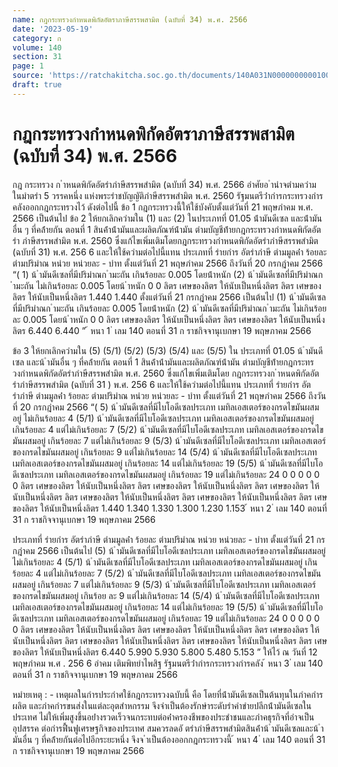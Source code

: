 ```yaml
---
name: กฎกระทรวงกำหนดพิกัดอัตราภาษีสรรพสามิต (ฉบับที่ 34) พ.ศ. 2566
date: '2023-05-19'
category: ก
volume: 140
section: 31
page: 1
source: 'https://ratchakitcha.soc.go.th/documents/140A031N0000000000100.pdf'
draft: true
---
```


# กฎกระทรวงกำหนดพิกัดอัตราภาษีสรรพสามิต (ฉบับที่ 34) พ.ศ. 2566

กฎ กระทรวง ก ําหนดพิกัดอัตรําภําษีสรรพสํามิต (ฉบับที่ 34) พ.ศ. 2566 อําศัยอ ํานําจตํามควํามในมําตรํา 5 วรรคหนึ่ง แห่งพระรําชบัญญัติภําษีสรรพสํามิต พ.ศ. 2560 รัฐมนตรีว่ํากํารกระทรวงกํารคลังออกกฎกระทรวงไว้ ดังต่อไปนี้ ข้อ 1 กฎกระทรวงนี้ให้ใช้บังคับตั้งแต่วันที่ 21 พฤษภําคม พ.ศ. 2566 เป็นต้นไป ข้อ 2 ให้ยกเลิกควํามใน (1) และ (2) ในประเภทที่ 01.05 น้ํามันดีเซล และน้ํามันอื่น ๆ ที่คล้ํายกัน ตอนที่ 1 สินค้ําน้ํามันและผลิตภัณฑ์น้ํามัน ตํามบัญชีท้ํายกฎกระทรวงกําหนดพิกัดอัตรํา ภําษีสรรพสํามิต พ.ศ. 2560 ซึ่งแก้ไขเพิ่มเติมโดยกฎกระทรวงกําหนดพิกัดอัตรําภําษีสรรพสํามิต (ฉบับที่ 31) พ.ศ. 256 6 และให้ใช้ควํามต่อไปนี้แทน ประเภทที่ รํายกําร อัตรําภําษี ตํามมูลค่ํา ร้อยละ ตํามปริมําณ หน่วย หน่วยละ - บําท ตั้งแต่วันที่ 21 พฤษภําคม 2566 ถึงวันที่ 20 กรกฎําคม 2566 “( 1) น้ ํามันดีเซลที่มีปริมําณก ํามะถัน เกินร้อยละ 0.005 โดยน้ําหนัก (2) น้ ํามันดีเซลที่มีปริมําณก ํามะถัน ไม่เกินร้อยละ 0.005 โดยน้ ําหนัก 0 0 ลิตร เศษของลิตร ให้นับเป็นหนึ่งลิตร ลิตร เศษของลิตร ให้นับเป็นหนึ่งลิตร 1.440 1.440 ตั้งแต่วันที่ 21 กรกฎําคม 2566 เป็นต้นไป (1) น้ ํามันดีเซลที่มีปริมําณก ํามะถัน เกินร้อยละ 0.005 โดยน้ําหนัก (2) น้ ํามันดีเซลที่มีปริมําณก ํามะถัน ไม่เกินร้อยละ 0.005 โดยน้ ําหนัก 0 0 ลิตร เศษของลิตร ให้นับเป็นหนึ่งลิตร ลิตร เศษของลิตร ให้นับเป็นหนึ่งลิตร 6.440 6.440 ” ้ หนา 1 ่ เลม 140 ตอนที่ 31 ก ราชกิจจานุเบกษา 19 พฤษภาคม 2566

ข้อ 3 ให้ยกเลิกควํามใน (5) (5/1) (5/2) (5/3) (5/4) และ (5/5) ใน ประเภทที่ 01.05 น้ ํามันดีเซล และน้ ํามันอื่น ๆ ที่คล้ํายกัน ตอนที่ 1 สินค้ําน้ํามันและผลิตภัณฑ์น้ํามัน ตํามบัญชีท้ํายกฎกระทรวงกําหนดพิกัดอัตรําภําษีสรรพสํามิต พ.ศ. 2560 ซึ่งแก้ไขเพิ่มเติมโดย กฎกระทรวงก ําหนดพิกัดอัตรําภําษีสรรพสํามิต (ฉบับที่ 31 ) พ.ศ. 256 6 และให้ใช้ควํามต่อไปนี้แทน ประเภทที่ รํายกําร อัตรําภําษี ตํามมูลค่ํา ร้อยละ ตํามปริมําณ หน่วย หน่วยละ - บําท ตั้งแต่วันที่ 21 พฤษภําคม 2566 ถึงวันที่ 20 กรกฎําคม 2566 “( 5) น้ ํามันดีเซลที่มีไบโอดีเซลประเภท เมทิลเอสเตอร์ของกรดไขมันผสมอยู่ ไม่เกินร้อยละ 4 (5/1) น้ ํามันดีเซลที่มีไบโอดีเซลประเภท เมทิลเอสเตอร์ของกรดไขมันผสมอยู่ เกินร้อยละ 4 แต่ไม่เกินร้อยละ 7 (5/2) น้ ํามันดีเซลที่มีไบโอดีเซลประเภท เมทิลเอสเตอร์ของกรดไขมันผสมอยู่ เกินร้อยละ 7 แต่ไม่เกินร้อยละ 9 (5/3) น้ ํามันดีเซลที่มีไบโอดีเซลประเภท เมทิลเอสเตอร์ของกรดไขมันผสมอยู่ เกินร้อยละ 9 แต่ไม่เกินร้อยละ 14 (5/4) น้ ํามันดีเซลที่มีไบโอดีเซลประเภท เมทิลเอสเตอร์ของกรดไขมันผสมอยู่ เกินร้อยละ 14 แต่ไม่เกินร้อยละ 19 (5/5) น้ ํามันดีเซลที่มีไบโอดีเซลประเภท เมทิลเอสเตอร์ของกรดไขมันผสมอยู่ เกินร้อยละ 19 แต่ไม่เกินร้อยละ 24 0 0 0 0 0 0 ลิตร เศษของลิตร ให้นับเป็นหนึ่งลิตร ลิตร เศษของลิตร ให้นับเป็นหนึ่งลิตร ลิตร เศษของลิตร ให้นับเป็นหนึ่งลิตร ลิตร เศษของลิตร ให้นับเป็นหนึ่งลิตร ลิตร เศษของลิตร ให้นับเป็นหนึ่งลิตร ลิตร เศษของลิตร ให้นับเป็นหนึ่งลิตร 1.440 1.340 1.330 1.300 1.230 1.153 ้ หนา 2 ่ เลม 140 ตอนที่ 31 ก ราชกิจจานุเบกษา 19 พฤษภาคม 2566

ประเภทที่ รํายกําร อัตรําภําษี ตํามมูลค่ํา ร้อยละ ตํามปริมําณ หน่วย หน่วยละ - บําท ตั้งแต่วันที่ 21 กรกฎําคม 2566 เป็นต้นไป (5) น้ ํามันดีเซลที่มีไบโอดีเซลประเภท เมทิลเอสเตอร์ของกรดไขมันผสมอยู่ ไม่เกินร้อยละ 4 (5/1) น้ ํามันดีเซลที่มีไบโอดีเซลประเภท เมทิลเอสเตอร์ของกรดไขมันผสมอยู่ เกินร้อยละ 4 แต่ไม่เกินร้อยละ 7 (5/2) น้ ํามันดีเซลที่มีไบโอดีเซลประเภท เมทิลเอสเตอร์ของกรดไขมันผสมอยู่ เกินร้อยละ 7 แต่ไม่เกินร้อยละ 9 (5/3) น้ ํามันดีเซลที่มีไบโอดีเซลประเภท เมทิลเอสเตอร์ของกรดไขมันผสมอยู่ เกินร้อย ละ 9 แต่ไม่เกินร้อยละ 14 (5/4) น้ ํามันดีเซลที่มีไบโอดีเซลประเภท เมทิลเอสเตอร์ของกรดไขมันผสมอยู่ เกินร้อยละ 14 แต่ไม่เกินร้อยละ 19 (5/5) น้ ํามันดีเซลที่มีไบโอดีเซลประเภท เมทิลเอสเตอร์ของกรดไขมันผสมอยู่ เกินร้อยละ 19 แต่ไม่เกินร้อยละ 24 0 0 0 0 0 0 ลิตร เศษของลิตร ให้นับเป็นหนึ่งลิตร ลิตร เศษของลิตร ให้นับเป็นหนึ่งลิตร ลิตร เศษของลิตร ให้นับเป็นหนึ่งลิตร ลิตร เศษของลิตร ให้นับเป็นหนึ่งลิตร ลิตร เศษของลิตร ให้นับเป็นหนึ่งลิตร ลิตร เศษของลิตร ให้นับเป็นหนึ่งลิตร 6.440 5.990 5.930 5.800 5.480 5.153 ” ให้ไว้ ณ วันที่ 12 พฤษภําคม พ.ศ . 256 6 อําคม เติมพิทยําไพสิฐ รัฐมนตรีว่ํากํารกระทรวงกํารคลัง ้ หนา 3 ่ เลม 140 ตอนที่ 31 ก ราชกิจจานุเบกษา 19 พฤษภาคม 2566

หมํายเหตุ : - เหตุผลในกํารประกําศใช้กฎกระทรวงฉบับนี้ คือ โดยที่น้ํามันดีเซลเป็นต้นทุนในภําคกํารผลิต และภําคกํารขนส่งในแต่ละอุตสําหกรรม จึงจําเป็นต้องรักษําระดับรําคําขํายปลีกน้ํามันดีเซลในประเทศ ไม่ให้เพิ่มสูงขึ้นอย่ํางรวดเร็วจนกระทบต่อค่ําครองชีพของประชําชนและภําคธุรกิจที่อําจเป็นอุปสรรค ต่อกํารฟื้นฟูเศรษฐกิจของประเทศ สมควรลดอั ตรําภําษีสรรพสํามิตสินค้ําน้ ํามันดีเซลและน้ ํามันอื่น ๆ ที่คล้ํายกันต่อไปอีกระยะหนึ่ง จึงจ ําเป็นต้องออกกฎกระทรวงนี้ ้ หนา 4 ่ เลม 140 ตอนที่ 31 ก ราชกิจจานุเบกษา 19 พฤษภาคม 2566
